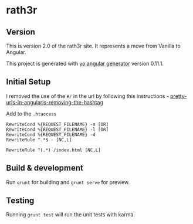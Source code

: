 # rath3r

## Version

This is version 2.0 of the rath3r site. It represents a move from Vanilla to Angular.

This project is generated with [yo angular generator](https://github.com/yeoman/generator-angular)
version 0.11.1.

## Initial Setup

I removed the use of the `#/` in the url by following this instructions - [pretty-urls-in-angularjs-removing-the-hashtag](https://scotch.io/quick-tips/pretty-urls-in-angularjs-removing-the-hashtag)
 
Add to the `.htaccess`

    RewriteCond %{REQUEST_FILENAME} -s [OR]
    RewriteCond %{REQUEST_FILENAME} -l [OR]
    RewriteCond %{REQUEST_FILENAME} -d
    RewriteRule ^.*$ - [NC,L]
    
    RewriteRule ^(.*) /index.html [NC,L]

## Build & development

Run `grunt` for building and `grunt serve` for preview.

## Testing

Running `grunt test` will run the unit tests with karma.
